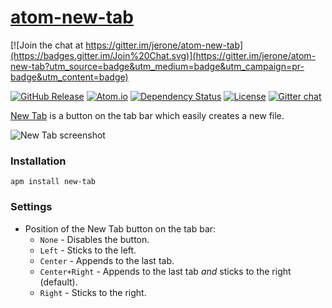 # [atom-new-tab](https://github.com/jerone/atom-new-tab)

[![Join the chat at https://gitter.im/jerone/atom-new-tab](https://badges.gitter.im/Join%20Chat.svg)](https://gitter.im/jerone/atom-new-tab?utm_source=badge&utm_medium=badge&utm_campaign=pr-badge&utm_content=badge)

[![GitHub Release](https://img.shields.io/github/release/jerone/atom-new-tab.svg)](https://github.com/jerone/atom-new-tab/releases)
[![Atom.io](https://img.shields.io/apm/v/new-tab.svg)](https://atom.io/packages/new-tab)
[![Dependency Status](https://david-dm.org/jerone/atom-new-tab.svg?theme=shields.io)](https://david-dm.org/jerone/atom-new-tab)
[![License](http://img.shields.io/github/license/jerone/atom-new-tab.svg)](https://github.com/jerone/atom-new-tab/blob/master/LICENSE.md)
[![Gitter chat](https://img.shields.io/badge/gitter-online-brightgreen.svg)](https://gitter.im/jerone/atom-new-tab)

[New Tab](https://atom.io/packages/atom-new-tab) is a button on the tab bar which easily creates a new file.

![New Tab screenshot](https://raw.githubusercontent.com/jerone/atom-new-tab/master/screenshot.gif)

### Installation

```
apm install new-tab
```

### Settings

* Position of the New Tab button on the tab bar:
	* `None` - Disables the button.
	* `Left` - Sticks to the left.
	* `Center` - Appends to the last tab.
	* `Center+Right` - Appends to the last tab *and* sticks to the right (default).
	* `Right` - Sticks to the right.
